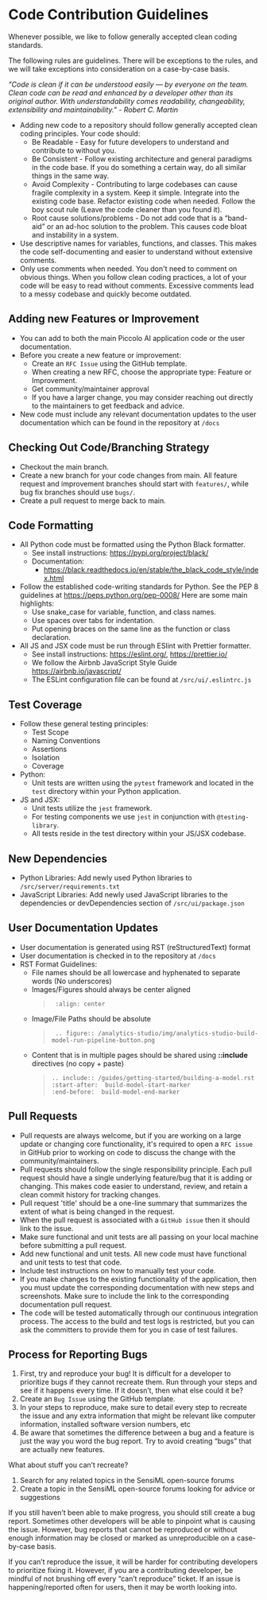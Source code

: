 # Code Contribution Guidelines

Whenever possible, we like to follow generally accepted clean coding standards.

The following rules are guidelines. There will be exceptions to the rules, and we will take exceptions into consideration on a case-by-case basis.

<i>"Code is clean if it can be understood easily — by everyone on the team. Clean code can be read and enhanced by a developer other than its original author. With understandability comes readability, changeability, extensibility and maintainability." - Robert C. Martin</i>

- Adding new code to a repository should follow generally accepted clean coding principles. Your code should:
  - Be Readable - Easy for future developers to understand and contribute to without you.
  - Be Consistent - Follow existing architecture and general paradigms in the code base. If you do something a certain way, do all similar things in the same way.
  - Avoid Complexity - Contributing to large codebases can cause fragile complexity in a system. Keep it simple. Integrate into the existing code base. Refactor existing code when needed. Follow the boy scout rule (Leave the code cleaner than you found it).
  - Root cause solutions/problems - Do not add code that is a “band-aid” or an ad-hoc solution to the problem. This causes code bloat and instability in a system.
- Use descriptive names for variables, functions, and classes. This makes the code self-documenting and easier to understand without extensive comments.
- Only use comments when needed. You don't need to comment on obvious things. When you follow clean coding practices, a lot of your code will be easy to read without comments. Excessive comments lead to a messy codebase and quickly become outdated.

## Adding new Features or Improvement

- You can add to both the main Piccolo AI application code or the user documentation.
- Before you create a new feature or improvement:
  - Create an `RFC Issue` using the GitHub template.
  - When creating a new RFC, choose the appropriate type: Feature or Improvement.
  - Get community/maintainer approval
  - If you have a larger change, you may consider reaching out directly to the maintainers to get feedback and advice.
- New code must include any relevant documentation updates to the user documentation which can be found in the repository at `/docs`

## Checking Out Code/Branching Strategy

- Checkout the main branch.
- Create a new branch for your code changes from main. All feature request and improvement branches should start with `features/`, while bug fix branches should use `bugs/`.
- Create a pull request to merge back to main.

## Code Formatting

- All Python code must be formatted using the Python Black formatter.
  - See install instructions: <https://pypi.org/project/black/>
  - Documentation:
    - <https://black.readthedocs.io/en/stable/the_black_code_style/index.html>
- Follow the established code-writing standards for Python. See the PEP 8 guidelines at <https://peps.python.org/pep-0008/> Here are some main highlights:
  - Use snake_case for variable, function, and class names.
  - Use spaces over tabs for indentation.
  - Put opening braces on the same line as the function or class declaration.
- All JS and JSX code must be run through ESlint with Prettier formatter.
  - See install instructions: <https://eslint.org/>, <https://prettier.io/>
  - We follow the Airbnb JavaScript Style Guide <https://airbnb.io/javascript/>
  - The ESLint configuration file can be found at `/src/ui/.eslintrc.js`

## Test Coverage

- Follow these general testing principles:
  - Test Scope
  - Naming Conventions
  - Assertions
  - Isolation
  - Coverage
- Python:
  - Unit tests are written using the `pytest` framework and located in the `test` directory within your Python application.
- JS and JSX:
  - Unit tests utilize the `jest` framework.
  - For testing components we use `jest` in conjunction with `@testing-library`.
  - All tests reside in the test directory within your JS/JSX codebase.

## New Dependencies

- Python Libraries: Add newly used Python libraries to `/src/server/requirements.txt`
- JavaScript Libraries: Add newly used JavaScript libraries to the dependencies or devDependencies section of `/src/ui/package.json`

## User Documentation Updates

- User documentation is generated using RST (reStructuredText) format
- User documentation is checked in to the repository at `/docs`
- RST Format Guidelines:
  - File names should be all lowercase and hyphenated to separate words (No underscores)
  - Images/Figures should always be center aligned
    >      :align: center
  - Image/File Paths should be absolute
    >      .. figure:: /analytics-studio/img/analytics-studio-build-model-run-pipeline-button.png
  - Content that is in multiple pages should be shared using <b>::include</b> directives (no copy + paste)
    >     .. include:: /guides/getting-started/building-a-model.rst
    >     :start-after:  build-model-start-marker
    >     :end-before:  build-model-end-marker

## Pull Requests

- Pull requests are always welcome, but if you are working on a large update or changing core functionality, it's required to open a `RFC issue` in GitHub prior to working on code to discuss the change with the community/maintainers.
- Pull requests should follow the single responsibility principle. Each pull request should have a single underlying feature/bug that it is adding or changing. This makes code easier to understand, review, and retain a clean commit history for tracking changes.
- Pull request 'title' should be a one-line summary that summarizes the extent of what is being changed in the request.
- When the pull request is associated with a `GitHub issue` then it should link to the issue.
- Make sure functional and unit tests are all passing on your local machine before submitting a pull request.
- Add new functional and unit tests. All new code must have functional and unit tests to test that code.
- Include test instructions on how to manually test your code.
- If you make changes to the existing functionality of the application, then you must update the corresponding documentation with new steps and screenshots. Make sure to include the link to the corresponding documentation pull request.
- The code will be tested automatically through our continuous integration process. The access to the build and test logs is restricted, but you can ask the committers to provide them for you in case of test failures.

## Process for Reporting Bugs

1. First, try and reproduce your bug! It is difficult for a developer to prioritize bugs if they cannot recreate them. Run through your steps and see if it happens every time. If it doesn’t, then what else could it be?
2. Create an `Bug Issue` using the GitHub template.
3. In your steps to reproduce, make sure to detail every step to recreate the issue and any extra information that might be relevant like computer information, installed software version numbers, etc
4. Be aware that sometimes the difference between a bug and a feature is just the way you word the bug report. Try to avoid creating “bugs” that are actually new features.

What about stuff you can’t recreate?

1. Search for any related topics in the SensiML open-source forums
2. Create a topic in the SensiML open-source forums looking for advice or suggestions

If you still haven’t been able to make progress, you should still create a bug report. Sometimes other developers will be able to pinpoint what is causing the issue. However, bug reports that cannot be reproduced or without enough information may be closed or marked as unreproducible on a case-by-case basis.

If you can’t reproduce the issue, it will be harder for contributing developers to prioritize fixing it. However, if you are a contributing developer, be mindful of not brushing off every “can’t reproduce” ticket. If an issue is happening/reported often for users, then it may be worth looking into.